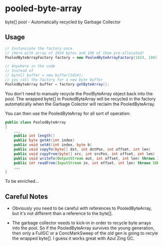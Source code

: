 pooled-byte-array
=================

byte[] pool - Automatically recycled by Garbage Collector


Usage
-----

```java
// Instanciate the factory once
// (Here with array of 1024 bytes and 100 of them pre-allocated)
PooledByteArrayFactory factory = new PooledByteArrayFactory(1024, 100);
```

```java
// Anywhere in the code
// Instead of 
// byte[] buffer = new buffer[1024];
// you call the factory for a new byte buffer
PooledByteArray buffer = factory.getByteArray();
```

You don't need to manualy recycle the PoolByteArray object back into the pool.
The wrapped byte[] in PooledByteArray will be recycled in the factory automatically
when the Garbage Colector will reclaim the PooledByteArray.

You can then use the PooledByteArray for all sort of operation:

```java
public class PooledByteArray
{
    ...
    public int length()
    public byte getAt(int index)
    public void setAt(int index, byte b)
    public void copyTo(byte[] dst, int dstPos, int offset, int len)
    public void copyFrom(byte[] src, int srcPos, int offset, int len)
    public void writeTo(OutputStream out, int offset, int len) throws IOException
    public int readFrom(InputStream in, int offset, int len) throws IOException
    ...
}
```
To be enriched...



Careful Notes
-------------

* Obviously you need to be careful with references to PooledByteArray, but it's not different than a reference to the byte[].

* The garbage collector needs to kick-in in order to recycle byte arrays into the pool.
So if the PooledByteArray survives the young generation, then only a FullGC or a ConcMarkSweep of the old gen is going to recyle the wrapped byte[]. I guess it works great with Azul Zing GC.




